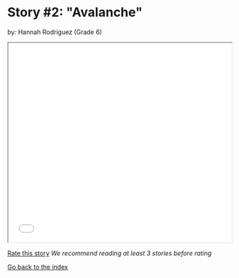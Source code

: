 # Story #2: "Avalanche"
by: Hannah Rodriguez (Grade 6)


<iframe src="../stories/02-The Avalanche.html" height="450px" width="100%"> </iframe>

[Rate this story](https://forms.gle/zbTTGuidhwvabMLT9) *We recommend reading at least 3 stories before rating*

[Go back to the index](../index.md)

